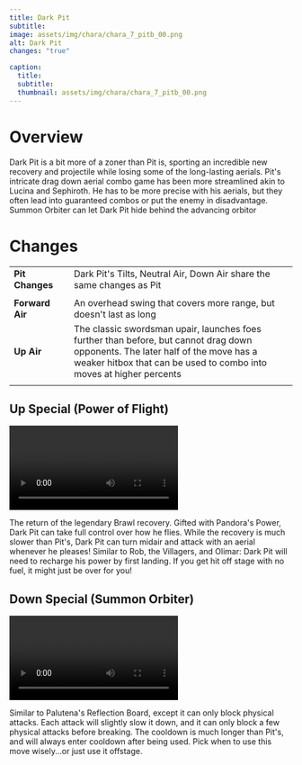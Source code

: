 ```yaml
---
title: Dark Pit
subtitle: 
image: assets/img/chara/chara_7_pitb_00.png
alt: Dark Pit
changes: "true"

caption:
  title:
  subtitle: 
  thumbnail: assets/img/chara/chara_7_pitb_00.png
---
```


# Overview 

Dark Pit is a bit more of a zoner than Pit is, sporting an incredible new recovery and projectile while losing some of the long-lasting aerials. Pit's intricate drag down aerial combo game has been more streamlined akin to Lucina and Sephiroth. He has to be more precise with his aerials, but they often lead into guaranteed combos or put the enemy in disadvantage. Summon Orbiter can let Dark Pit hide behind the advancing orbitor


# Changes

| |  |  |
| :----------- | :-----: | ----------- |
| **Pit Changes** | | Dark Pit's Tilts, Neutral Air, Down Air share the same changes as Pit |
|  |  |  |
| **Forward Air** | | An overhead swing that covers more range, but doesn't last as long |
| **Up Air** | | The classic swordsman upair, launches foes further than before, but cannot drag down opponents. The later half of the move has a weaker hitbox that can be used to combo into moves at higher percents |
|  | | |


## Up Special (Power of Flight)

<video src="https://csharpm7.github.io/Ultimate14/assets/img/videos/pitb_specialhi.mp4" max-width="720px" controls></video>

The return of the legendary Brawl recovery. Gifted with Pandora's Power, Dark Pit can take full control over how he flies. While the recovery is much slower than Pit's, Dark Pit can turn midair and attack with an aerial whenever he pleases! Similar to Rob, the Villagers, and Olimar: Dark Pit will need to recharge his power by first landing. If you get hit off stage with no fuel, it might just be over for you!

## Down Special (Summon Orbiter)

<video src="https://csharpm7.github.io/Ultimate14/assets/img/videos/pitb_speciallw.mp4" max-width="720px" controls></video>

Similar to Palutena's Reflection Board, except it can only block physical attacks. Each attack will slightly slow it down, and it can only block a few physical attacks before breaking. The cooldown is much longer than Pit's, and will always enter cooldown after being used. Pick when to use this move wisely...or just use it offstage.
